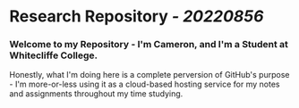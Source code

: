 # **Research Repository** *_- 20220856_*

### Welcome to my Repository - I'm Cameron, and I'm a Student at Whitecliffe College. <br>
Honestly, what I'm doing here is a complete perversion of GitHub's purpose - I'm more-or-less using it as a cloud-based hosting service for my notes and assignments throughout my time studying.
